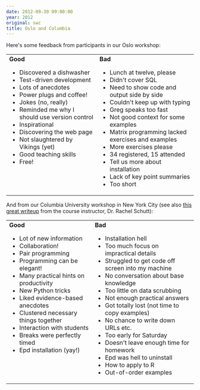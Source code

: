 ```yaml
---
date: 2012-09-30 09:00:00
year: 2012
original: swc
title: Oslo and Columbia
---
```

<p>Here's some feedback from participants in our Oslo workshop:</p>
<table>
<tbody>
<tr>
<td valign="top"><strong>Good</strong>
<ul>
<li>Discovered a dishwasher</li>
<li>Test-driven development</li>
<li>Lots of anecdotes</li>
<li>Power plugs and coffee!</li>
<li>Jokes (no, really)</li>
<li>Reminded me why I should use version control</li>
<li>Inspirational</li>
<li>Discovering the web page</li>
<li>Not slaughtered by Vikings (yet)</li>
<li>Good teaching skills</li>
<li>Free!</li>
</ul>
</td>
<td valign="top"><strong>Bad</strong>
<ul>
<li>Lunch at twelve, please</li>
<li>Didn't cover SQL</li>
<li>Need to show code and output side by side</li>
<li>Couldn't keep up with typing</li>
<li>Greg speaks too fast</li>
<li>Not good context for some examples</li>
<li>Matrix programming lacked exercises and examples</li>
<li>More exercises please</li>
<li>34 registered, 15 attended</li>
<li>Tell us more about installation</li>
<li>Lack of key point summaries</li>
<li>Too short</li>
</ul>
</td>
</tr>
</tbody>
</table>
<p>And from our Columbia University workshop in New York City (see also <a href="http://columbiadatascience.wordpress.com/2012/10/01/on-language-religion-and-next-gen-data-scientists/">this great writeup</a> from the course instructor, Dr. Rachel Schutt):</p>
<table>
<tbody>
<tr>
<td valign="top"><strong>Good</strong>
<ul>
<li>Lot of new information</li>
<li>Collaboration!</li>
<li>Pair programming</li>
<li>Programming can be elegant!</li>
<li>Many practical hints on productivity</li>
<li>New Python tricks</li>
<li>Liked evidence-based anecdotes</li>
<li>Clustered necessary things together</li>
<li>Interaction with students</li>
<li>Breaks were perfectly timed</li>
<li>Epd installation (yay!)</li>
</ul>
</td>
<td valign="top"><strong>Bad</strong>
<ul>
<li>Installation hell</li>
<li>Too much focus on impractical details</li>
<li>Struggled to get code off screen into my machine</li>
<li>No conversation about base knowledge</li>
<li>Too little on data scrubbing</li>
<li>Not enough practical answers</li>
<li>Got totally lost (not time to copy examples)</li>
<li>No chance to write down URLs etc.</li>
<li>Too early for Saturday</li>
<li>Doesn't leave enough time for homework</li>
<li>Epd was hell to uninstall</li>
<li>How to apply to R</li>
<li>Out-of-order examples</li>
</ul>
</td>
</tr>
</tbody>
</table>
